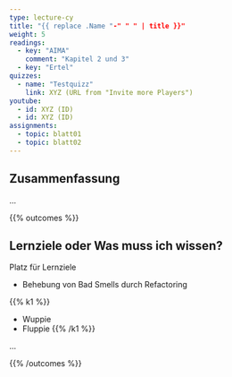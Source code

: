 ```yaml
---
type: lecture-cy
title: "{{ replace .Name "-" " " | title }}"
weight: 5
readings:
  - key: "AIMA"
    comment: "Kapitel 2 und 3"
  - key: "Ertel"
quizzes:
  - name: "Testquizz"
    link: XYZ (URL from "Invite more Players")
youtube:
  - id: XYZ (ID)
  - id: XYZ (ID)
assignments:
  - topic: blatt01
  - topic: blatt02
---
```



## Zusammenfassung

...


{{% outcomes %}}
## Lernziele oder Was muss ich wissen?

Platz für Lernziele
*   Behebung von Bad Smells durch Refactoring


{{% k1 %}}
-   Wuppie
-   Fluppie
{{% /k1 %}}

...

{{% /outcomes %}}
